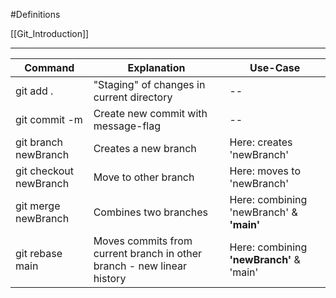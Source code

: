 #Definitions 

[[Git_Introduction]]

---

| Command                | Explanation                                                            | Use-Case                                     |
| ---------------------- | ---------------------------------------------------------------------- | -------------------------------------------- |
| git add .              | "Staging" of changes in current directory                              | --                                           |
| git commit -m          | Create new commit with message-flag                                    | --                                           |
| git branch newBranch   | Creates a new branch                                                   | Here: creates 'newBranch'                    |
| git checkout newBranch | Move to other branch                                                   | Here: moves to 'newBranch'                   |
| git merge newBranch    | Combines two branches                                                  | Here: combining 'newBranch' & **'main'**     |
| git rebase main        | Moves commits from current branch in other branch - new linear history | Here: combining **'newBranch'** & 'main'<br> |
